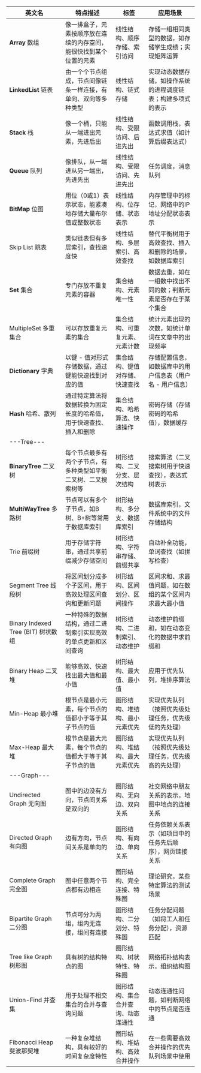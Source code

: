 <!-- prettier-ignore -->
|英文名|特点描述|标签|应用场景|
|----|----|----|----|
|**Array** 数组|像一排盒子，元素按顺序放在连续的内存空间，能很快找到某个位置的元素|线性结构、顺序存储、索引访问|存储一组相同类型的数据，如存储学生成绩；实现矩阵运算|
|**LinkedList** 链表|由一个个节点组成，节点间像链条一样连接，有单向、双向等多种类型|线性结构、链式存储|实现动态数据存储，如操作系统的进程调度链表；构建多项式的表示|
|**Stack** 栈|像一个桶，只能从一端进出元素，先进后出|线性结构、受限访问、后进先出|函数调用栈，表达式求值（如计算后缀表达式）|
|**Queue** 队列|像排队，从一端进从另一端出，先进先出|线性结构、受限访问、先进先出|任务调度，消息队列|
|**BitMap** 位图|用位（0或1）表示状态，能紧凑地存储大量布尔值或整数状态|线性结构、位存储、状态表示|内存管理中的标记，网络中的IP地址分配状态表示|
|Skip List 跳表|类似链表但有多层索引，查找速度快|线性结构、多层索引、高效查找|替代平衡树用于高效查找、插入和删除的场景，如数据库索引|
|**Set** 集合|专门存放不重复元素的容器|集合结构、元素唯一性|数据去重，如在一组数中找出不同的数；判断元素是否存在于某个集合|
|MultipleSet 多重集合|可以存放重复元素的集合|集合结构、可重复元素、元素计数|统计元素出现的次数，如统计单词在文章中的出现频率|
|**Dictionary** 字典|以键 - 值对形式存储数据，通过键能快速找到对应的值|集合结构、键值对存储、快速查找|存储配置信息，如数据库中的用户信息表（用户名 - 用户信息）|
|**Hash** 哈希、散列|通过特定算法将数据转换为固定长度的哈希值，用于快速查找、插入和删除|集合结构、哈希算法、快速操作|密码存储（存储密码的哈希值），数据缓存|
|---Tree---|
|**BinaryTree** 二叉树|每个节点最多有两个子节点，有多种类型如平衡二叉树、二叉搜索树等|树形结构、二叉分支、层次结构|搜索算法（二叉搜索树用于快速查找），表达式树表示|
|**MultiWayTree** 多路树|节点可以有多个子节点，如B树、B+树等常用于数据库索引|树形结构、多分支、数据库索引|数据库索引，文件系统中的文件存储结构|
|Trie 前缀树|用于存储字符串，通过共享前缀减少存储空间|树形结构、字符串存储、前缀共享|自动补全功能，单词查找（如拼写检查）|
|Segment Tree 线段树|将区间划分成多个子区间，用于高效处理区间查询和更新问题|树形结构、区间划分、区间操作|区间求和、求最值问题，如在数组的某个区间内求最大最小值|
|Binary Indexed Tree (BIT) 树状数组|一种特殊的数据结构，通过二进制索引实现高效的单点更新和区间查询|树形结构、二进制索引、动态维护|动态维护前缀和，如在动态变化的数据中求前缀和|
|Binary Heap 二叉堆|能够高效、快速找出最大值和最小值|树形结构、最大值、最小值|应用于优先队列，堆排序算法
|Min-Heap 最小堆|根节点是最小元素，每个节点的值都小于等于其子节点的值|图形结构、堆结构、最小元素优先|实现优先队列（按照优先级处理任务，优先级低的先处理）|
|Max-Heap 最大堆|根节点是最大元素，每个节点的值都大于等于其子节点的值|图形结构、堆结构、最大元素优先|实现优先队列（按照优先级处理任务，优先级高的先处理）|
|---Graph---|
|Undirected Graph 无向图|图中的边没有方向，节点间关系是双向的|图形结构、无向边、双向关系|社交网络中朋友关系的表示，地图中地点的连接关系|
|Directed Graph 有向图|边有方向，节点间关系是单向的|图形结构、有向边、单向关系|任务依赖关系表示（如项目中的任务先后顺序），网页链接关系|
|Complete Graph 完全图|图中任意两个节点都有边相连|图形结构、完全连接、特殊图|理论研究，某些特定算法的测试场景|
|Bipartite Graph 二分图|节点可分为两组，组内无连接，组间有连接|图形结构、二分划分、特殊图|任务分配问题（如将工人和任务分配），资源匹配|
|Tree like Graph 树形图|具有树的结构特点的图|图形结构、树状特性、特殊图|网络拓扑结构表示，组织结构图|
|Union-Find 并查集|用于处理不相交集合的合并与查询问题|图形结构、集合合并查询、动态连通性|动态连通性问题，如判断网络中的节点是否连通|
|Fibonacci Heap 斐波那契堆|一种复杂堆结构，具有较好的时间复杂度特性|图形结构、堆结构、高效合并操作|在一些需要高效合并操作的优先队列场景中使用|
